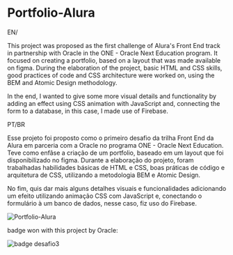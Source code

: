 # Portfolio-Alura

EN/ 

This project was proposed as the first challenge of Alura's Front End track in partnership with Oracle in the ONE - Oracle Next Education program. It focused on creating a portfolio, based on a layout that was made available on figma. During the elaboration of the project, basic HTML and CSS skills, good practices of code and CSS architecture were worked on, using the BEM and Atomic Design methodology. 

In the end, I wanted to give some more visual details and functionality by adding an effect using CSS animation with JavaScript and, connecting the form to a database, in this case, I made use of Firebase.

PT/BR

Esse projeto foi proposto como o primeiro desafio da trilha Front End da Alura em parceria com a Oracle no programa ONE - Oracle Next Education. Teve como enfâse a criação de um portfolio, baseado em um layout que foi disponibilizado no figma. Durante a elaboração do projeto, foram trabalhadas habilidades básicas de HTML e CSS, boas práticas de código e arquitetura de CSS, utilizando a metodologia BEM e Atomic Design. 

No fim, quis dar mais alguns detalhes visuais e funcionalidades adicionando um efeito utilizando animação CSS com JavaScript e, conectando o formulário à um banco de dados, nesse caso, fiz uso do Firebase.

![Portfolio-Alura](https://user-images.githubusercontent.com/70165034/195151401-15cac2df-8e71-461a-9b62-1e6daa1d6b8a.png)

badge won with this project by Oracle:

![badge desafio3](https://user-images.githubusercontent.com/70165034/195154848-1b7feca5-19f1-4ef0-a7f0-2f7d3bb28e8a.png)
